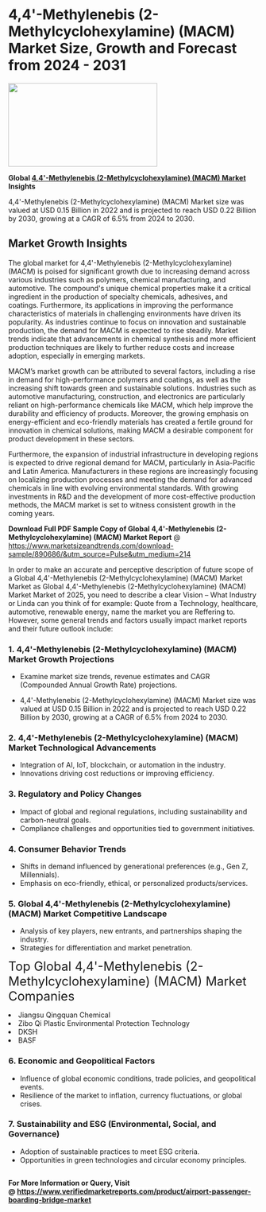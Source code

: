 <H1>4,4'-Methylenebis (2-Methylcyclohexylamine) (MACM) Market Size, Growth and Forecast from 2024 - 2031</H1><img class="aligncenter size-medium wp-image-584254" src="https://thirdeyenews.in/wp-content/uploads/2024/09/Global-Market-Research-300x168.jpeg" alt="" width="300" height="168" /><p><strong>Global&nbsp;<a href="https://www.marketsizeandtrends.com/download-sample/890686/&amp;utm_source=Pulse&amp;utm_medium=214">4,4'-Methylenebis (2-Methylcyclohexylamine) (MACM) Market</a> Insights</strong></p><p>4,4'-Methylenebis (2-Methylcyclohexylamine) (MACM) Market size was valued at USD 0.15 Billion in 2022 and is projected to reach USD 0.22 Billion by 2030, growing at a CAGR of 6.5% from 2024 to 2030.</p><p><h2>Market Growth Insights</h2> <p>The global market for 4,4'-Methylenebis (2-Methylcyclohexylamine) (MACM) is poised for significant growth due to increasing demand across various industries such as polymers, chemical manufacturing, and automotive. The compound's unique chemical properties make it a critical ingredient in the production of specialty chemicals, adhesives, and coatings. Furthermore, its applications in improving the performance characteristics of materials in challenging environments have driven its popularity. As industries continue to focus on innovation and sustainable production, the demand for MACM is expected to rise steadily. Market trends indicate that advancements in chemical synthesis and more efficient production techniques are likely to further reduce costs and increase adoption, especially in emerging markets. </p> <p>MACM’s market growth can be attributed to several factors, including a rise in demand for high-performance polymers and coatings, as well as the increasing shift towards green and sustainable solutions. Industries such as automotive manufacturing, construction, and electronics are particularly reliant on high-performance chemicals like MACM, which help improve the durability and efficiency of products. Moreover, the growing emphasis on energy-efficient and eco-friendly materials has created a fertile ground for innovation in chemical solutions, making MACM a desirable component for product development in these sectors.</p> <p>Furthermore, the expansion of industrial infrastructure in developing regions is expected to drive regional demand for MACM, particularly in Asia-Pacific and Latin America. Manufacturers in these regions are increasingly focusing on localizing production processes and meeting the demand for advanced chemicals in line with evolving environmental standards. With growing investments in R&D and the development of more cost-effective production methods, the MACM market is set to witness consistent growth in the coming years.</p> <p></p><p><span class=""><strong>Download Full PDF Sample Copy of Global 4,4'-Methylenebis (2-Methylcyclohexylamine) (MACM) Market Report</strong> @ <a href="https://www.marketsizeandtrends.com/download-sample/890686/&amp;utm_source=Pulse&amp;utm_medium=214" target="_blank">https://www.marketsizeandtrends.com/download-sample/890686/&amp;utm_source=Pulse&amp;utm_medium=214</a></span></p><p>In order to make an accurate and perceptive description of future scope of a Global&nbsp;4,4'-Methylenebis (2-Methylcyclohexylamine) (MACM) Market Market as Global&nbsp;4,4'-Methylenebis (2-Methylcyclohexylamine) (MACM) Market Market of 2025, you need to describe a clear Vision &ndash; What Industry or Linda can you think of for example: Quote from a Technology, healthcare, automotive, renewable energy, name the market you are Reffering to. However, some general trends and factors usually impact market reports and their future outlook include:</p><h3>1.&nbsp;<strong>4,4'-Methylenebis (2-Methylcyclohexylamine) (MACM) Market Growth Projections</strong></h3><ul><li>Examine market size trends, revenue estimates and CAGR (Compounded Annual Growth Rate) projections.</li><li><p>4,4'-Methylenebis (2-Methylcyclohexylamine) (MACM) Market size was valued at USD 0.15 Billion in 2022 and is projected to reach USD 0.22 Billion by 2030, growing at a CAGR of 6.5% from 2024 to 2030.</p></li></ul><h3>2.&nbsp;<strong>4,4'-Methylenebis (2-Methylcyclohexylamine) (MACM) Market Technological Advancements</strong></h3><ul><li>Integration of AI, IoT, blockchain, or automation in the industry.</li><li>Innovations driving cost reductions or improving efficiency.</li></ul><h3>3.&nbsp;<strong>Regulatory and Policy Changes</strong></h3><ul><li>Impact of global and regional regulations, including sustainability and carbon-neutral goals.</li><li>Compliance challenges and opportunities tied to government initiatives.</li></ul><h3>4.&nbsp;<strong>Consumer Behavior Trends</strong></h3><ul><li>Shifts in demand influenced by generational preferences (e.g., Gen Z, Millennials).</li><li>Emphasis on eco-friendly, ethical, or personalized products/services.</li></ul><h3>5.&nbsp;<strong>Global 4,4'-Methylenebis (2-Methylcyclohexylamine) (MACM) Market Competitive Landscape</strong></h3><ul><li>Analysis of key players, new entrants, and partnerships shaping the industry.</li><li>Strategies for differentiation and market penetration.</li></ul><p data-pm-slice="1 1 []"><span style="color: inherit; font-family: inherit; font-size: 25px;">Top Global 4,4'-Methylenebis (2-Methylcyclohexylamine) (MACM) Market Companies</span></p><div class="" data-test-id=""><p><li>Jiangsu Qingquan Chemical</li><li> Zibo Qi Plastic Environmental Protection Technology</li><li> DKSH</li><li> BASF</li></p></div><h3>6.&nbsp;<strong>Economic and Geopolitical Factors</strong></h3><ul><li>Influence of global economic conditions, trade policies, and geopolitical events.</li><li>Resilience of the market to inflation, currency fluctuations, or global crises.</li></ul><h3>7.&nbsp;<strong>Sustainability and ESG (Environmental, Social, and Governance)</strong></h3><ul><li>Adoption of sustainable practices to meet ESG criteria.</li><li>Opportunities in green technologies and circular economy principles.</li></ul><h2><strong style="font-size: 14px;">For More Information or Query, Visit @&nbsp;</strong><a style="background-color: #ffffff; font-size: 14px;" href="https://www.marketsizeandtrends.com/report/44-methylenebis-2-methylcyclohexylamine-macm-market/" target="_blank">https://www.verifiedmarketreports.com/product/airport-passenger-boarding-bridge-market</a></h2>

